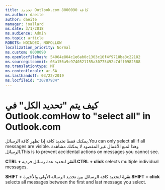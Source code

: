 ```yaml
---
title: تحديد Outlook.com 8000090 كافة
ms.author: daeite
author: daeite
manager: joallard
ms.date: 3/1/2018
ms.audience: Admin
ms.topic: article
ROBOTS: NOINDEX, NOFOLLOW
localization_priority: Normal
ms.custom: 8000090
ms.openlocfilehash: 54064e804c1e6ab0c1303c16f4f9718ba3c22182
ms.sourcegitcommit: 03a156a9c9740521155a30775492c7dff0982588
ms.translationtype: MT
ms.contentlocale: ar-SA
ms.lasthandoff: 03/22/2019
ms.locfileid: "30787934"
---
```

# <a name="how-to-select-all-in-outlookcom"></a><span data-ttu-id="9d195-102">كيف يتم "تحديد الكل" في Outlook.com</span><span class="sxs-lookup"><span data-stu-id="9d195-102">How to "select all" in Outlook.com</span></span>

<span data-ttu-id="9d195-103">يمكنك فقط تحديد كافة إذا تظهر كافة الرسائل.</span><span class="sxs-lookup"><span data-stu-id="9d195-103">You can only select all if all messages are visible.</span></span> <span data-ttu-id="9d195-104">وهذا لمنع الأعمال غير المقصود لا يمكنك مشاهدة الرسائل.</span><span class="sxs-lookup"><span data-stu-id="9d195-104">This is to prevent accidental actions on messages you cannot see.</span></span>

<span data-ttu-id="9d195-105">**CTRL + النقر** لتحديد عدة رسائل فردية.</span><span class="sxs-lookup"><span data-stu-id="9d195-105">**CTRL + click** selects multiple individual messages.</span></span>

<span data-ttu-id="9d195-106">**SHIFT + نقرة** لتحديد كافة الرسائل بين تحديد الرسالة الأولى والأخيرة.</span><span class="sxs-lookup"><span data-stu-id="9d195-106">**SHIFT + click** selects all messages between the first and last message you select.</span></span>